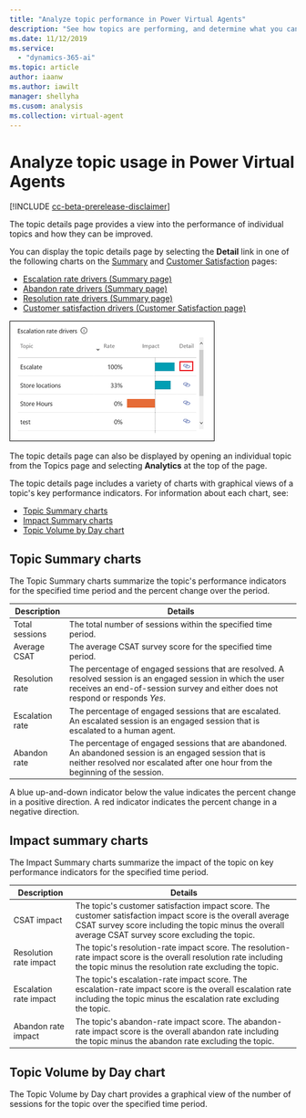 ```yaml
---
title: "Analyze topic performance in Power Virtual Agents"
description: "See how topics are performing, and determine what you can do to improve customer satisfaction."
ms.date: 11/12/2019
ms.service:
  - "dynamics-365-ai"
ms.topic: article
author: iaanw
ms.author: iawilt
manager: shellyha
ms.cusom: analysis
ms.collection: virtual-agent
---
```


# Analyze topic usage in Power Virtual Agents



[!INCLUDE [cc-beta-prerelease-disclaimer](includes/cc-beta-prerelease-disclaimer.md)]


The topic details page provides a view into the performance of individual topics and how they can be improved.



You can display the topic details page by selecting the **Detail** link in one of the following charts on the [Summary](analytics-summary.md) and [Customer Satisfaction](analytics-CSAT.md) pages:


* [Escalation rate drivers (Summary page)](analytics-summary.md#escalation-rate-drivers-chart)
* [Abandon rate drivers (Summary page)](analytics-summary.md#abandon-rate-drivers-chart)
* [Resolution rate drivers (Summary page)](analytics-summary.md#resolution-rate-drivers-chart)
* [Customer satisfaction drivers (Customer Satisfaction page)](analytics-CSAT.md#customer-satisfaction-drivers-chart)

![Topic details link](media/topic-details-link.png)




The topic details page can also be displayed by opening an individual topic from the Topics page and selecting **Analytics** at the top of the page. 

The topic details page includes a variety of charts with graphical views of a topic's key performance indicators. For information about each chart, see:

* [Topic Summary charts](#topic-summary-charts)
* [Impact Summary charts](#impact-summary-charts)
* [Topic Volume by Day chart](#topic-volume-by-day-chart)

## Topic Summary charts

The Topic Summary charts summarize the topic's performance indicators for the specified time period and the percent change over the period.

Description | Details
----------- | -------
Total sessions | The total number of sessions within the specified time period.
Average CSAT | The average CSAT survey score for the specified time period.
Resolution rate | The percentage of engaged sessions that are resolved. A resolved session is an engaged session in which the user receives an end-of-session survey and either does not respond or responds *Yes*.
Escalation rate | The percentage of engaged sessions that are escalated. An escalated session is an engaged session that is escalated to a human agent.
Abandon rate | The percentage of engaged sessions that are abandoned. An abandoned session is an engaged session that is neither resolved nor escalated after one hour from the beginning of the session.

A blue up-and-down indicator below the value indicates the percent change in a positive direction. A red indicator indicates the percent change in a negative direction.

## Impact summary charts

The Impact Summary charts summarize the impact of the topic on key performance indicators for the specified time period.

Description | Details
----------- | -------
CSAT impact | The topic's customer satisfaction impact score. The customer satisfaction impact score is the overall average CSAT survey score including the topic minus the overall average CSAT survey score excluding the topic.
Resolution rate impact | The topic's resolution-rate impact score. The resolution-rate impact score is the overall resolution rate including the topic minus the resolution rate excluding the topic.
Escalation rate impact | The topic's escalation-rate impact score. The escalation-rate impact score is the overall escalation rate including the topic minus the escalation rate excluding the topic.
Abandon rate impact | The topic's abandon-rate impact score. The abandon-rate impact score is the overall abandon rate including the topic minus the abandon rate excluding the topic.

## Topic Volume by Day chart

The Topic Volume by Day chart provides a graphical view of the number of sessions for the topic over the specified time period.
